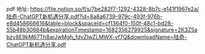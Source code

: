 pdf 地址: https://file.notion.so/f/s/7be282f7-1292-4328-8b7c-e141f1967e2a/陆奇-ChatGPT新机遇分享.pdf?id=8a8a6739-979c-493f-976b-e8d458666616&table=block&spaceId=cf1364f0-150f-48c1-bd28-55b48b30664b&expirationTimestamp=1682356279925&signature=2K3Z5abzy8E9kM67Th8arJwMgh_fdvZlwZLMWX-vf7Q&downloadName=陆奇-ChatGPT新机遇分享.pdf
